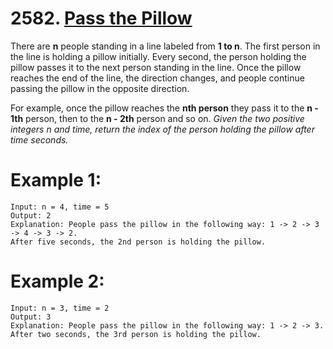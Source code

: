 # 2582. [Pass the Pillow](https://leetcode.com/problems/pass-the-pillow/description/?envType=daily-question&envId=2024-07-06)

There are **n** people standing in a line labeled from **1 to n**. The first person in the line is holding a pillow initially. Every second, the person holding the pillow passes it to the next person standing in the line. Once the pillow reaches the end of the line, the direction changes, and people continue passing the pillow in the opposite direction.

For example, once the pillow reaches the **nth person** they pass it to the **n - 1th** person, then to the **n - 2th** person and so on.
_Given the two positive integers n and time, return the index of the person holding the pillow after time seconds._

# Example 1:
```
Input: n = 4, time = 5
Output: 2
Explanation: People pass the pillow in the following way: 1 -> 2 -> 3 -> 4 -> 3 -> 2.
After five seconds, the 2nd person is holding the pillow.
```
# Example 2:
```
Input: n = 3, time = 2
Output: 3
Explanation: People pass the pillow in the following way: 1 -> 2 -> 3.
After two seconds, the 3rd person is holding the pillow.
```
